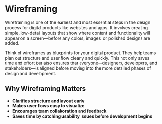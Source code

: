 # Wireframing

Wireframing is one of the earliest and most essential steps in the design process for digital products like websites and apps. It involves creating simple, low-detail layouts that show where content and functionality will appear on a screen—before any colors, images, or polished designs are added.

Think of wireframes as blueprints for your digital product. They help teams plan out structure and user flow clearly and quickly. This not only saves time and effort but also ensures that everyone—designers, developers, and stakeholders—is aligned before moving into the more detailed phases of design and development.

## Why Wireframing Matters

- **Clarifies structure and layout early**
- **Makes user flows easy to visualize**
- **Encourages team collaboration and feedback**
- **Saves time by catching usability issues before development begins**


